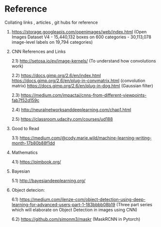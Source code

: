 # Reference
Collating links , articles , git hubs for reference

1) https://storage.googleapis.com/openimages/web/index.html
(Open Images Dataset V4 - 15,440,132 boxes on 600 categories - 30,113,078 image-level labels on 19,794 categories)

2) CNN References and Links

    2.1) http://setosa.io/ev/image-kernels/  (To understand how convolutions work)
     
    2.2) https://docs.gimp.org/2.6/en/index.html
     https://docs.gimp.org/2.6/en/plug-in-convmatrix.html    (convolution matrix)
     https://docs.gimp.org/2.6/en/plug-in-dog.html   (Gaussian filter)
     
    2.3) https://medium.com/impactai/cnns-from-different-viewpoints-fab7f52d159c
    
    2.4) http://neuralnetworksanddeeplearning.com/chap1.html
    
    2.5) https://classroom.udacity.com/courses/ud188

3) Good to Read

    3.1) https://medium.com/@cody.marie.wild/machine-learning-writing-month-17b80b88f1dd

4) Mathematics

    4.1) https://pimbook.org/
    
5) Bayesian

    5.1) http://bayesiandeeplearning.org/
    
6) Object detecion:

    6.1) https://medium.com/ilenze-com/object-detection-using-deep-learning-for-advanced-users-part-1-183bbbb08b19
        (Three part series which will elaborate on Object Detection in images using CNN)
    
    6.2) https://github.com/simonm3/maskr  (MaskRCNN in Pytorch)
    
    

